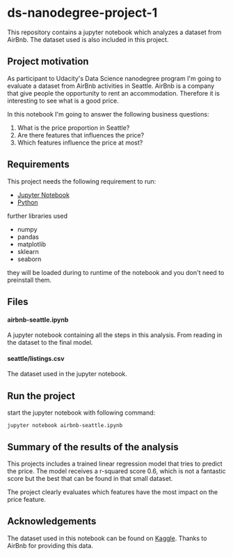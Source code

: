 # ds-nanodegree-project-1

This repository contains a jupyter notebook which analyzes a dataset from AirBnb. The dataset used is also included in this project.

## Project motivation

As participant to Udacity's Data Science nanodegree program I'm going to evaluate a dataset from AirBnb activities in Seattle. AirBnb is a company that give people the opportunity to rent an accommodation. Therefore it is interesting to see what is a good price.

In this notebook I'm going to answer the following business questions:

1. What is the price proportion in Seattle?
2. Are there features that influences the price?
3. Which features influence the price at most?


## Requirements

This project needs the following requirement to run:

 - [Jupyter Notebook](https://jupyter.org/) 
 - [Python](https://www.python.org/)

further libraries used
 - numpy
 - pandas
 - matplotlib
 - sklearn
 - seaborn

they will be loaded during to runtime of the notebook and you don't need to preinstall them.


## Files

#### airbnb-seattle.ipynb

A jupyter notebook containing all the steps in this analysis. From reading in the dataset to the final model.

#### seattle/listings.csv

The dataset used in the jupyter notebook.

## Run the project

start the jupyter notebook with following command:
```
jupyter notebook airbnb-seattle.ipynb

```

## Summary of the results of the analysis

This projects includes a trained linear regression model that tries to predict the price. The model receives a r-squared score 0.6, which is not a fantastic score but the best that can be found in that small dataset.

The project clearly evaluates which features have the most impact on the price feature.


## Acknowledgements

The dataset used in this notebook can be found on [Kaggle](https://www.kaggle.com/airbnb/seattle/data). Thanks to AirBnb for providing this data.
